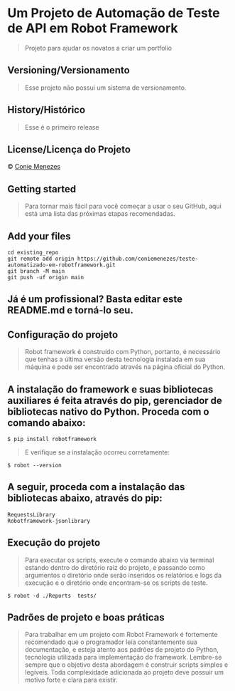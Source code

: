 # Um Projeto de Automação de Teste de API em Robot Framework
> Projeto para ajudar os novatos a criar um portfolio 

## Versioning/Versionamento
> Esse projeto não possui um sistema de versionamento.

## History/Histórico
> Esse é o primeiro release

## License/Licença do Projeto
© [Conie Menezes](http://coniemenezes.com/)

## Getting started
> Para tornar mais fácil para você começar a usar o seu GitHub, aqui está uma lista das próximas etapas recomendadas.

## Add your files
```
cd existing_repo
git remote add origin https://github.com/coniemenezes/teste-automatizado-em-robotframework.git
git branch -M main
git push -uf origin main
```

## Já é um profissional? Basta editar este README.md e torná-lo seu. 

## Configuração do projeto
>Robot framework é construído com Python, portanto, é necessário que tenhas a última versão desta tecnologia instalada em sua máquina e pode ser encontrado através na página oficial do Python.

## A instalação do framework e suas bibliotecas auxiliares é feita através do pip, gerenciador de bibliotecas nativo do Python. Proceda com o comando abaixo:
```
$ pip install robotframework
```
>E verifique se a instalação ocorreu corretamente:
```
$ robot --version
```
## A seguir, proceda com a instalação das bibliotecas abaixo, através do pip:
```
RequestsLibrary
Robotframework-jsonlibrary
```
## Execução do projeto
>Para executar os scripts, execute o comando abaixo via terminal estando dentro do diretório raiz do projeto, e passando como argumentos o diretório onde serão inseridos os relatórios e logs da execução e o diretório onde encontram-se os scripts de teste.
```
$ robot -d ./Reports  tests/
```
## Padrões de projeto e boas práticas
>Para trabalhar em um projeto com Robot Framework é fortemente recomendado que o programador leia constantemente sua documentação, e esteja atento aos padrões de projeto do Python, tecnologia utilizada para implementação do framework.
>Lembre-se sempre que o objetivo desta abordagem é construir scripts simples e legíveis. Toda complexidade adicionada ao projeto deve possuir um motivo forte e clara para existir.